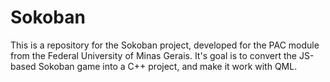 # Sokoban
This is a repository for the Sokoban project, developed for the PAC module from the Federal University of Minas Gerais.
It's goal is to convert the JS-based Sokoban game into a C++ project, and make it work with QML.
